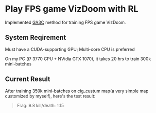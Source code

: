 # Play FPS game VizDoom with RL
Implemented [GA3C](https://github.com/NVlabs/GA3C) method for training FPS game VizDoom.

## System Reqirement
Must have a CUDA-supporting GPU; Multi-core CPU is preferred

On my PC (i7 3770 CPU + NVidia GTX 1070), it takes 20 hrs to train 300k mini-batches

## Current Result
After training 350k mini-batches on cig_custum map(a very simple map customized by myself), here's the test result:
>Frag: 9.8
>kill/death: 1.15
